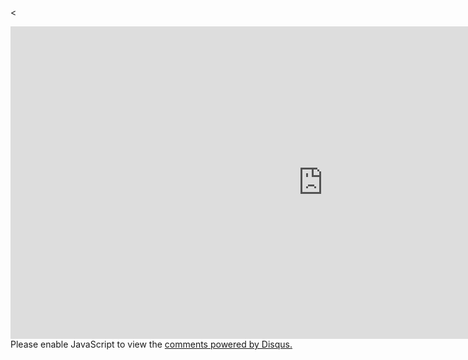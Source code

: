 <<!DOCTYPE html>
<html lang="en" dir="ltr">
  <head>
    <meta charset="utf-8">
    <title>동영상</title>
  </head>
  <body>
    <iframe width="1000" height="500" src="https://www.youtube.com/embed/7T7r_oSp0SE?list=PLuHgQVnccGMDZP7FJ_ZsUrdCGH68ppvPb" frameborder="0" allow="accelerometer;
autoplay; encrypted-media; gyroscope; picture-in-picture" allowfullscreen></iframe>
<div id="disqus_thread"></div>
<script>

/**
*  RECOMMENDED CONFIGURATION VARIABLES: EDIT AND UNCOMMENT THE SECTION BELOW TO INSERT DYNAMIC VALUES FROM YOUR PLATFORM OR CMS.
*  LEARN WHY DEFINING THESE VARIABLES IS IMPORTANT: https://disqus.com/admin/universalcode/#configuration-variables*/
/*
var disqus_config = function () {
this.page.url = PAGE_URL;  // Replace PAGE_URL with your page's canonical URL variable
this.page.identifier = PAGE_IDENTIFIER; // Replace PAGE_IDENTIFIER with your page's unique identifier variable
};
*/
(function() { // DON'T EDIT BELOW THIS LINE
var d = document, s = d.createElement('script');
s.src = 'https://checkbow-2.disqus.com/embed.js';
s.setAttribute('data-timestamp', +new Date());
(d.head || d.body).appendChild(s);
})();
</script>
<noscript>Please enable JavaScript to view the <a href="https://disqus.com/?ref_noscript">comments powered by Disqus.</a></noscript>
</body>
</html>
